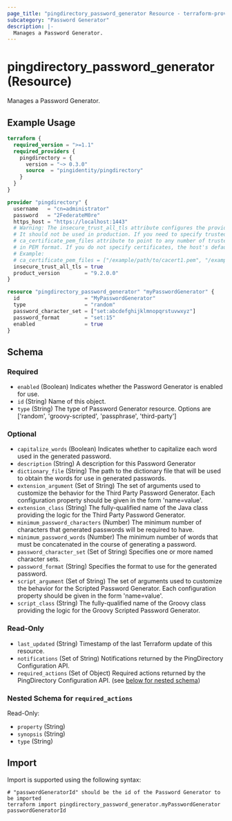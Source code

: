 ```yaml
---
page_title: "pingdirectory_password_generator Resource - terraform-provider-pingdirectory"
subcategory: "Password Generator"
description: |-
  Manages a Password Generator.
---
```


# pingdirectory_password_generator (Resource)

Manages a Password Generator.

## Example Usage

```terraform
terraform {
  required_version = ">=1.1"
  required_providers {
    pingdirectory = {
      version = "~> 0.3.0"
      source  = "pingidentity/pingdirectory"
    }
  }
}

provider "pingdirectory" {
  username   = "cn=administrator"
  password   = "2FederateM0re"
  https_host = "https://localhost:1443"
  # Warning: The insecure_trust_all_tls attribute configures the provider to trust any certificate presented by the PingDirectory server.
  # It should not be used in production. If you need to specify trusted CA certificates, use the
  # ca_certificate_pem_files attribute to point to any number of trusted CA certificate files
  # in PEM format. If you do not specify certificates, the host's default root CA set will be used.
  # Example:
  # ca_certificate_pem_files = ["/example/path/to/cacert1.pem", "/example/path/to/cacert2.pem"]
  insecure_trust_all_tls = true
  product_version        = "9.2.0.0"
}

resource "pingdirectory_password_generator" "myPasswordGenerator" {
  id                     = "MyPasswordGenerator"
  type                   = "random"
  password_character_set = ["set:abcdefghijklmnopqrstuvwxyz"]
  password_format        = "set:15"
  enabled                = true
}
```

<!-- schema generated by tfplugindocs -->
## Schema

### Required

- `enabled` (Boolean) Indicates whether the Password Generator is enabled for use.
- `id` (String) Name of this object.
- `type` (String) The type of Password Generator resource. Options are ['random', 'groovy-scripted', 'passphrase', 'third-party']

### Optional

- `capitalize_words` (Boolean) Indicates whether to capitalize each word used in the generated password.
- `description` (String) A description for this Password Generator
- `dictionary_file` (String) The path to the dictionary file that will be used to obtain the words for use in generated passwords.
- `extension_argument` (Set of String) The set of arguments used to customize the behavior for the Third Party Password Generator. Each configuration property should be given in the form 'name=value'.
- `extension_class` (String) The fully-qualified name of the Java class providing the logic for the Third Party Password Generator.
- `minimum_password_characters` (Number) The minimum number of characters that generated passwords will be required to have.
- `minimum_password_words` (Number) The minimum number of words that must be concatenated in the course of generating a password.
- `password_character_set` (Set of String) Specifies one or more named character sets.
- `password_format` (String) Specifies the format to use for the generated password.
- `script_argument` (Set of String) The set of arguments used to customize the behavior for the Scripted Password Generator. Each configuration property should be given in the form 'name=value'.
- `script_class` (String) The fully-qualified name of the Groovy class providing the logic for the Groovy Scripted Password Generator.

### Read-Only

- `last_updated` (String) Timestamp of the last Terraform update of this resource.
- `notifications` (Set of String) Notifications returned by the PingDirectory Configuration API.
- `required_actions` (Set of Object) Required actions returned by the PingDirectory Configuration API. (see [below for nested schema](#nestedatt--required_actions))

<a id="nestedatt--required_actions"></a>
### Nested Schema for `required_actions`

Read-Only:

- `property` (String)
- `synopsis` (String)
- `type` (String)

## Import

Import is supported using the following syntax:

```shell
# "passwordGeneratorId" should be the id of the Password Generator to be imported
terraform import pingdirectory_password_generator.myPasswordGenerator passwordGeneratorId
```

